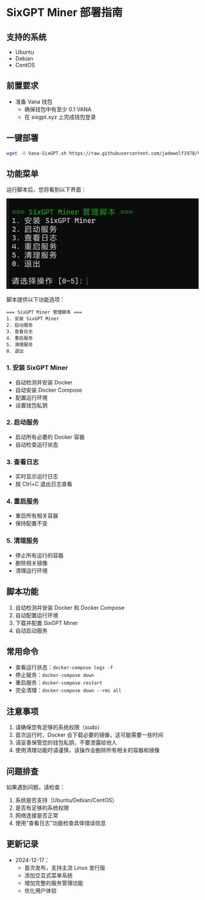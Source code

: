 # SixGPT Miner 部署指南

## 支持的系统
- Ubuntu
- Debian
- CentOS

## 前置要求
- 准备 Vana 钱包
  - 确保钱包中有至少 0.1 VANA
  - 在 sixgpt.xyz 上完成钱包登录

## 一键部署
```bash
wget -O Vana-SixGPT.sh https://raw.githubusercontent.com/jadewolf1978/Vana-SixGPT/main/Vana-SixGPT.sh && chmod +x Vana-SixGPT.sh && ./Vana-SixGPT.sh
```

## 功能菜单
运行脚本后，您将看到以下界面：

![SixGPT Miner 功能菜单](images/menu.png)

脚本提供以下功能选项：
```
=== SixGPT Miner 管理脚本 ===
1. 安装 SixGPT Miner
2. 启动服务
3. 查看日志
4. 重启服务
5. 清理服务
0. 退出
```

### 1. 安装 SixGPT Miner
- 自动检测并安装 Docker
- 自动安装 Docker Compose
- 配置运行环境
- 设置钱包私钥

### 2. 启动服务
- 启动所有必要的 Docker 容器
- 自动检查运行状态

### 3. 查看日志
- 实时显示运行日志
- 按 Ctrl+C 退出日志查看

### 4. 重启服务
- 重启所有相关容器
- 保持配置不变

### 5. 清理服务
- 停止所有运行的容器
- 删除相关镜像
- 清理运行环境

## 脚本功能
1. 自动检测并安装 Docker 和 Docker Compose
2. 自动配置运行环境
3. 下载并配置 SixGPT Miner
4. 自动启动服务

## 常用命令
- 查看运行状态：`docker-compose logs -f`
- 停止服务：`docker-compose down`
- 重启服务：`docker-compose restart`
- 完全清理：`docker-compose down --rmi all`

## 注意事项
1. 请确保您有足够的系统权限（sudo）
2. 首次运行时，Docker 会下载必要的镜像，这可能需要一些时间
3. 请妥善保管您的钱包私钥，不要泄露给他人
4. 使用清理功能时请谨慎，该操作会删除所有相关的容器和镜像

## 问题排查
如果遇到问题，请检查：
1. 系统是否支持（Ubuntu/Debian/CentOS）
2. 是否有足够的系统权限
3. 网络连接是否正常
4. 使用"查看日志"功能检查具体错误信息

## 更新记录
- 2024-12-17：
  - 首次发布，支持主流 Linux 发行版
  - 添加交互式菜单系统
  - 增加完整的服务管理功能
  - 优化用户体验
